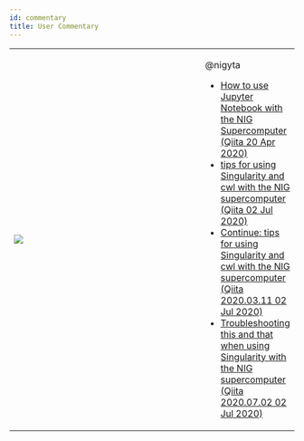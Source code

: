 ```yaml
---
id: commentary
title: User Commentary
---
```



<table>
<tr>
<td width="400">

![](/img/advanced_guides/commentary.jpeg)
</td>
<td>


  @nigyta

- [How to use Jupyter Notebook with the NIG Supercomputer (Qiita 20 Apr 2020)](https://qiita.com/nigyta/items/6cb321735dba0a6215b2)
- [tips for using Singularity and cwl with the NIG supercomputer (Qiita 02 Jul 2020)](https://qiita.com/nigyta/items/8de4412e590dad7bf2f8)
- [Continue: tips for using Singularity and cwl with the NIG supercomputer (Qiita 2020.03.11 02 Jul 2020)](https://qiita.com/nigyta/items/e62e8a307918f42baed2)
- [Troubleshooting this and that when using Singularity with the NIG supercomputer (Qiita 2020.07.02 02 Jul 2020)](https://qiita.com/nigyta/items/bf37787be6153bdbaed1)

</td>
</tr>
</table>
